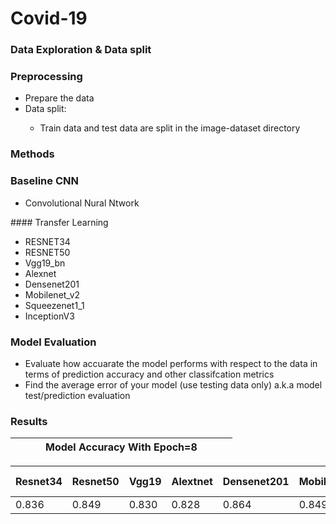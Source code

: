 # Covid-19

### Data Exploration & Data split

### Preprocessing
<ul>
    <li>Prepare the data</li>
    <li>Data split:</li>
    <ul>
        <li>Train data and test data are split in the image-dataset directory</li>
    </ul>
</ul>

        
### Methods

### Baseline CNN 
<ul>
    <li> Convolutional Nural Ntwork </li>
</ul>
#### Transfer Learning
<ul>
    <li> RESNET34 </li>
    <li> RESNET50</li>
    <li> Vgg19_bn</li>
    <li> Alexnet </li>
    <li> Densenet201</li>
    <li> Mobilenet_v2
    <li> Squeezenet1_1 </li>
    <li> InceptionV3</li>
</ul>
 
 
### Model Evaluation
<ul>
    <li>Evaluate how accuarate the model performs with respect to the data in terms of prediction accuracy and other classifcation metrics </li>
    <li>Find the average error of your model (use testing data only) a.k.a model test/prediction evaluation</li>
</ul>


### Results


| | | | Model Accuracy With Epoch=8 | | | |
|------|------|------|------|------|------|------|

|Resnet34|Resnet50|Vgg19|Alextnet|Densenet201|Mobilenet_v2|Squeezenet1_1|CNN(100 Epochs)|
|------|------|------|------|------|------|------|------|
|0.836|0.849|0.830|0.828|0.864|0.849|0.829|0.778
